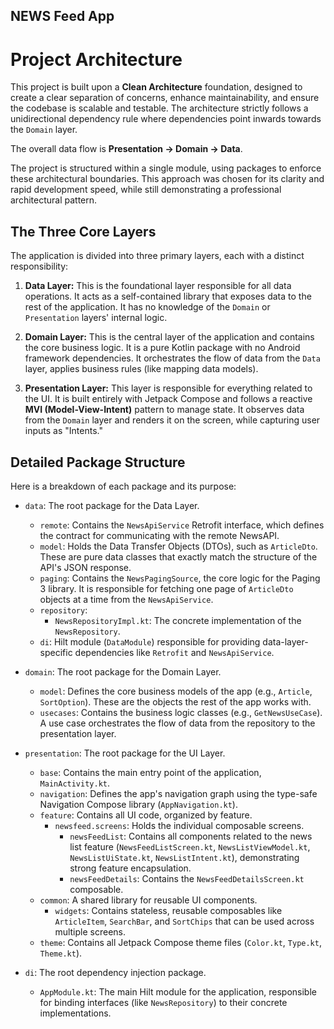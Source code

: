 ## NEWS Feed App ##
# Project Architecture

This project is built upon a **Clean Architecture** foundation, designed to create a clear separation of concerns, enhance maintainability, and ensure the codebase is scalable and testable. The architecture strictly follows a unidirectional dependency rule where dependencies point inwards towards the `Domain` layer.

The overall data flow is **Presentation -> Domain -> Data**.

The project is structured within a single module, using packages to enforce these architectural boundaries. This approach was chosen for its clarity and rapid development speed, while still demonstrating a professional architectural pattern.

## The Three Core Layers

The application is divided into three primary layers, each with a distinct responsibility:

1.  **Data Layer:** This is the foundational layer responsible for all data operations. It acts as a self-contained library that exposes data to the rest of the application. It has no knowledge of the `Domain` or `Presentation` layers' internal logic.

2.  **Domain Layer:** This is the central layer of the application and contains the core business logic. It is a pure Kotlin package with no Android framework dependencies. It orchestrates the flow of data from the `Data` layer, applies business rules (like mapping data models).

3.  **Presentation Layer:** This layer is responsible for everything related to the UI. It is built entirely with Jetpack Compose and follows a reactive **MVI (Model-View-Intent)** pattern to manage state. It observes data from the `Domain` layer and renders it on the screen, while capturing user inputs as "Intents."

## Detailed Package Structure

Here is a breakdown of each package and its purpose:

*   `data`: The root package for the Data Layer.
    *   `remote`: Contains the `NewsApiService` Retrofit interface, which defines the contract for communicating with the remote NewsAPI.
    *   `model`: Holds the Data Transfer Objects (DTOs), such as `ArticleDto`. These are pure data classes that exactly match the structure of the API's JSON response.
    *   `paging`: Contains the `NewsPagingSource`, the core logic for the Paging 3 library. It is responsible for fetching one page of `ArticleDto` objects at a time from the `NewsApiService`.
    *   `repository`:
        *   `NewsRepositoryImpl.kt`: The concrete implementation of the `NewsRepository`.
    *   `di`: Hilt module (`DataModule`) responsible for providing data-layer-specific dependencies like `Retrofit` and `NewsApiService`.

*   `domain`: The root package for the Domain Layer.
    *   `model`: Defines the core business models of the app (e.g., `Article`, `SortOption`). These are the objects the rest of the app works with.
    *   `usecases`: Contains the business logic classes (e.g., `GetNewsUseCase`). A use case orchestrates the flow of data from the repository to the presentation layer.

*   `presentation`: The root package for the UI Layer.
    *   `base`: Contains the main entry point of the application, `MainActivity.kt`.
    *   `navigation`: Defines the app's navigation graph using the type-safe Navigation Compose library (`AppNavigation.kt`).
    *   `feature`: Contains all UI code, organized by feature.
        *   `newsfeed.screens`: Holds the individual composable screens.
            *   `newsFeedList`: Contains all components related to the news list feature (`NewsFeedListScreen.kt`, `NewsListViewModel.kt`, `NewsListUiState.kt`, `NewsListIntent.kt`), demonstrating strong feature encapsulation.
            *   `newsFeedDetails`: Contains the `NewsFeedDetailsScreen.kt` composable.
    *   `common`: A shared library for reusable UI components.
        *   `widgets`: Contains stateless, reusable composables like `ArticleItem`, `SearchBar`, and `SortChips` that can be used across multiple screens.
    *   `theme`: Contains all Jetpack Compose theme files (`Color.kt`, `Type.kt`, `Theme.kt`).

*   `di`: The root dependency injection package.
    *   `AppModule.kt`: The main Hilt module for the application, responsible for binding interfaces (like `NewsRepository`) to their concrete implementations.
